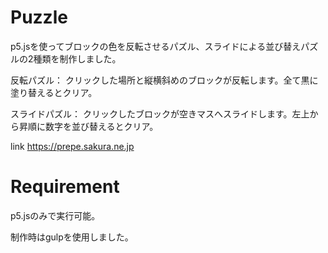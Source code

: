 # Puzzle
p5.jsを使ってブロックの色を反転させるパズル、スライドによる並び替えパズルの2種類を制作しました。

反転パズル：
クリックした場所と縦横斜めのブロックが反転します。全て黒に塗り替えるとクリア。

スライドパズル：
クリックしたブロックが空きマスへスライドします。左上から昇順に数字を並び替えるとクリア。

link https://prepe.sakura.ne.jp
 
# Requirement
 
p5.jsのみで実行可能。

制作時はgulpを使用しました。
 
